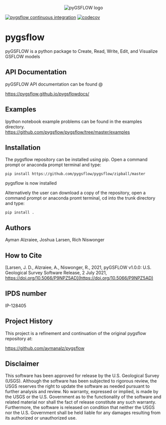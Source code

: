 <p align="center">
  <img src="https://raw.githubusercontent.com/pygsflow/pygsflow/master/examples/figures/motto2.PNG" alt="pyGSFLOW logo"/>
</p>

[![pygsflow continuous integration](https://github.com/pygsflow/pygsflow/actions/workflows/ci.yml/badge.svg)](https://github.com/pygsflow/pygsflow/actions/workflows/ci.yml)
[![codecov](https://codecov.io/gh/pygsflow/pygsflow/branch/master/graph/badge.svg?token=UC4KRJAHUS)](https://codecov.io/gh/pygsflow/pygsflow)
# pygsflow
pyGSFLOW is a python package to Create, Read, Write, Edit, and Visualize GSFLOW models

## API Documentation
pyGSFLOW API documentation can be found @

https://pygsflow.github.io/pygsflowdocs/

## Examples
Ipython notebook example problems can be found in the examples directory.  
https://github.com/pygsflow/pygsflow/tree/master/examples

## Installation
The pygsflow repository can be installed using pip.
Open a command prompt or anaconda prompt terminal and type:

`pip install https://github.com/pygsflow/pygsflow/zipball/master`

pygsflow is now installed

Alternatively the user can download a copy of the repository, open a command prompt or anaconda promt terminal, cd into the trunk directory and type:

`pip install . `

## Authors
Ayman Alzraiee, Joshua Larsen, Rich Niswonger

## How to Cite

[Larsen, J. D., Alzraiee, A., Niswonger, R., 2021, pyGSFLOW v1.0.0: U.S. Geological
Survey Software Release, 2 July 2021, https://doi.org/10.5066/P9NPZ5AD](https://doi.org/10.5066/P9NPZ5AD)

## IPDS number
IP-128405

## Project History
This project is a refinement and continuation of the original pygsflow repository at:

https://github.com/aymanalz/pygsflow

## Disclaimer
This software has been approved for release by the U.S. Geological Survey 
(USGS). Although the software has been subjected to rigorous review, the USGS 
reserves the right to update the software as needed pursuant to further 
analysis and review. No warranty, expressed or implied, is made by the USGS or 
the U.S. Government as to the functionality of the software and related 
material nor shall the fact of release constitute any such warranty. 
Furthermore, the software is released on condition that neither the USGS nor 
the U.S. Government shall be held liable for any damages resulting from its 
authorized or unauthorized use.